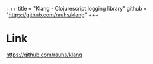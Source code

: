 +++
title = "Klang - Clojurescript logging library"
github = "https://github.com/rauhs/klang"
+++

# Link

https://github.com/rauhs/klang

